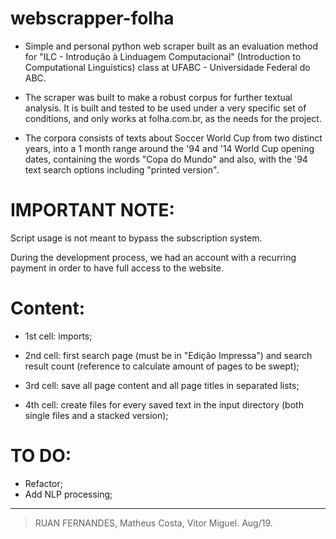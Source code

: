 # webscrapper-folha
* Simple and personal python web scraper built as an evaluation method for "ILC - Introdução à Linduagem Computacional" (Introduction to Computational Linguistics) class at UFABC - Universidade Federal do ABC.

* The scraper was built to make a robust corpus for further textual analysis. It is built and tested to be used under a very specific set of conditions, and only works at folha.com.br, as the needs for the project.

* The corpora consists of texts about Soccer World Cup from two distinct years, into a 1 month range around the '94 and '14 World Cup opening dates, containing the words "Copa do Mundo" and also, with the '94 text search options including "printed version".


# IMPORTANT NOTE:
      
Script usage is not meant to bypass the subscription system. 

During the development process, we had an account with a recurring payment in order to have full access to the website.




# Content:
    
- 1st cell: imports;

- 2nd cell: first search page (must be in "Edição Impressa") and search result count (reference to calculate amount of pages to be swept);

- 3rd cell: save all page content and all page titles in separated lists;

- 4th cell: create files for every saved text in the input directory (both single files and a stacked version);


# TO DO:
    
* Refactor;
* Add NLP processing;

__________

> RUAN FERNANDES, Matheus Costa, Vitor Miguel. Aug/19.
